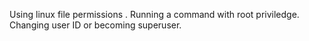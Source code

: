 Using linux file permissions .
Running a command with root priviledge.
Changing user ID or becoming superuser.
